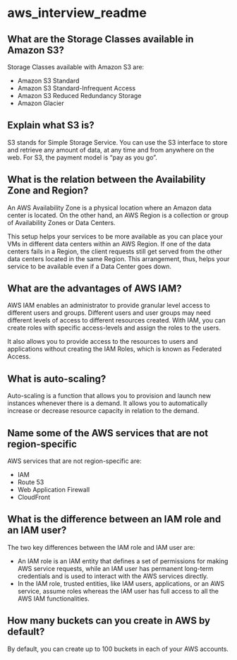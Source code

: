 # aws_interview_readme

## What are the Storage Classes available in Amazon S3?
Storage Classes available with Amazon S3 are:

* Amazon S3 Standard
* Amazon S3 Standard-Infrequent Access
* Amazon S3 Reduced Redundancy Storage
* Amazon Glacier

## Explain what S3 is?
S3 stands for Simple Storage Service. You can use the S3 interface to store and retrieve any amount of data, at any time and from anywhere on the web. For S3, the payment model is “pay as you go”.

## What is the relation between the Availability Zone and Region?
An AWS Availability Zone is a physical location where an Amazon data center is located. On the other hand, an AWS Region is a collection or group of Availability Zones or Data Centers. 

This setup helps your services to be more available as you can place your VMs in different data centers within an AWS Region. If one of the data centers fails in a Region, the client requests still get served from the other data centers located in the same Region. This arrangement, thus, helps your service to be available even if a Data Center goes down.

## What are the advantages of AWS IAM?
AWS IAM enables an administrator to provide granular level access to different users and groups. Different users and user groups may need different levels of access to different resources created. With IAM, you can create roles with specific access-levels and assign the roles to the users. 

It also allows you to provide access to the resources to users and applications without creating the IAM Roles, which is known as Federated Access.

## What is auto-scaling?
Auto-scaling is a function that allows you to provision and launch new instances whenever there is a demand. It allows you to automatically increase or decrease resource capacity in relation to the demand.

## Name some of the AWS services that are not region-specific
AWS services that are not region-specific are:

* IAM
* Route 53
* Web Application Firewall 
* CloudFront

## What is the difference between an IAM role and an IAM user?
The two key differences between the IAM role and IAM user are:

* An IAM role is an IAM entity that defines a set of permissions for making AWS service requests, while an IAM user has permanent long-term credentials and is used to interact with the AWS services directly.  
* In the IAM role, trusted entities, like IAM users, applications, or an AWS service, assume roles whereas the IAM user has full access to all the AWS IAM functionalities.

## How many buckets can you create in AWS by default?
By default, you can create up to 100 buckets in each of your AWS accounts.